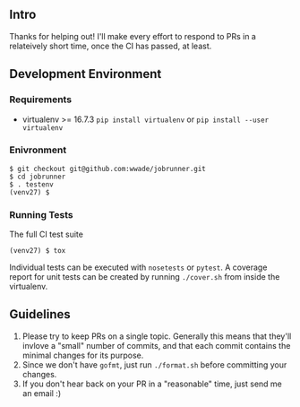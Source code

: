 ## Intro
Thanks for helping out!  I'll make every effort to respond to PRs in a relateively short time, once the CI has passed, at least.

## Development Environment
### Requirements
- virtualenv >= 16.7.3 `pip install virtualenv` or `pip install --user virtualenv`
### Enivronment
```
$ git checkout git@github.com:wwade/jobrunner.git
$ cd jobrunner
$ . testenv
(venv27) $ 
```
### Running Tests
The full CI test suite
```
(venv27) $ tox
```
Individual tests can be executed with `nosetests` or `pytest`.  A coverage report for unit tests can be created by running `./cover.sh` from inside the virtualenv.

## Guidelines
1. Please try to keep PRs on a single topic.  Generally this means that they'll invlove a "small" number of commits, and that each commit contains the minimal changes for its purpose.
2. Since we don't have `gofmt`, just run `./format.sh` before committing your changes.
3. If you don't hear back on your PR in a "reasonable" time, just send me an email :)
